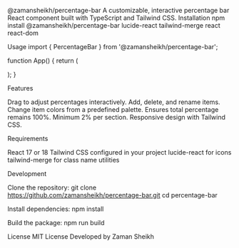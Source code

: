 @zamansheikh/percentage-bar
A customizable, interactive percentage bar React component built with TypeScript and Tailwind CSS.
Installation
npm install @zamansheikh/percentage-bar lucide-react tailwind-merge react react-dom

Usage
import { PercentageBar } from '@zamansheikh/percentage-bar';

function App() {
  return (
    <div>
      <PercentageBar />
    </div>
  );
}

Features

Drag to adjust percentages interactively.
Add, delete, and rename items.
Change item colors from a predefined palette.
Ensures total percentage remains 100%.
Minimum 2% per section.
Responsive design with Tailwind CSS.

Requirements

React 17 or 18
Tailwind CSS configured in your project
lucide-react for icons
tailwind-merge for class name utilities

Development

Clone the repository:
git clone https://github.com/zamansheikh/percentage-bar.git
cd percentage-bar


Install dependencies:
npm install


Build the package:
npm run build



License
MIT License
Developed by Zaman Sheikh
